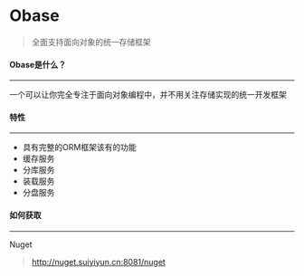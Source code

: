 # Obase
> 全面支持面向对象的统一存储框架

#### Obase是什么？
--- 
一个可以让你完全专注于面向对象编程中，并不用关注存储实现的统一开发框架

#### 特性
--- 
- 具有完整的ORM框架该有的功能
- 缓存服务
- 分库服务
- 装载服务
- 分盘服务
  
#### 如何获取
--- 
Nuget
> http://nuget.suiyiyun.cn:8081/nuget